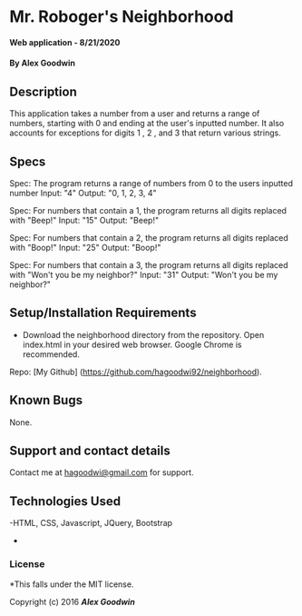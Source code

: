 # Mr. Roboger's Neighborhood

#### Web application - 8/21/2020

#### By Alex Goodwin

## Description

This application takes a number from a user and returns a range of numbers, starting with 0 and ending at the user's inputted number. It also accounts for exceptions for digits 1 , 2 , and 3 that return various strings. 

## Specs

Spec: The program returns a range of numbers from 0 to the users inputted number
Input: "4"
Output: "0, 1, 2, 3, 4"

Spec: For numbers that contain a 1, the program returns all digits replaced with "Beep!"
Input: "15"
Output: "Beep!"

Spec: For numbers that contain a 2, the program returns all digits replaced with "Boop!"
Input: "25"
Output: "Boop!"

Spec: For numbers that contain a 3, the program returns all digits replaced with "Won't you be my neighbor?"
Input: "31"
Output: "Won't you be my neighbor?"

## Setup/Installation Requirements

* Download the neighborhood directory from the repository. Open index.html in your desired web browser. Google Chrome is recommended. 

Repo: [My Github] (https://github.com/hagoodwi92/neighborhood).


## Known Bugs
None. 



## Support and contact details

Contact me at hagoodwi@gmail.com for support. 

## Technologies Used

-HTML, CSS, Javascript, JQuery, Bootstrap

-

### License

*This falls under the MIT license. 

Copyright (c) 2016 **_Alex Goodwin_**